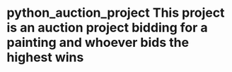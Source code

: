 # python_auction_project This project is an auction project bidding for a painting and whoever bids the highest wins